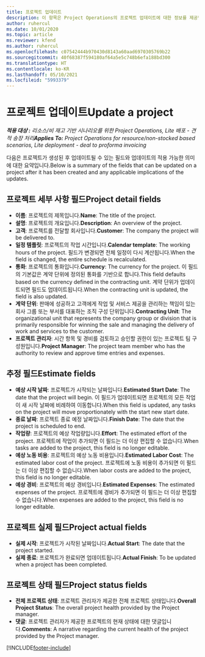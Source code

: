 ```yaml
---
title: 프로젝트 업데이트
description: 이 항목은 Project Operations의 프로젝트 업데이트에 대한 정보를 제공합니다.
author: ruhercul
ms.date: 10/01/2020
ms.topic: article
ms.reviewer: kfend
ms.author: ruhercul
ms.openlocfilehash: c07542444b970430d8143a60aad6970305769b22
ms.sourcegitcommit: 40f68387f594180af64a5e5c748b6efa188bd300
ms.translationtype: HT
ms.contentlocale: ko-KR
ms.lasthandoff: 05/10/2021
ms.locfileid: "5993379"
---
```

# <a name="update-a-project"></a><span data-ttu-id="29e32-103">프로젝트 업데이트</span><span class="sxs-lookup"><span data-stu-id="29e32-103">Update a project</span></span>

<span data-ttu-id="29e32-104">_**적용 대상 :** 리소스/비 재고 기반 시나리오를 위한 Project Operations, Lite 배포 - 견적 송장 처리_</span><span class="sxs-lookup"><span data-stu-id="29e32-104">_**Applies To:** Project Operations for resource/non-stocked based scenarios, Lite deployment - deal to proforma invoicing_</span></span>

<span data-ttu-id="29e32-105">다음은 프로젝트가 생성된 후 업데이트될 수 있는 필드와 업데이트의 적용 가능한 의미에 대한 요약입니다.</span><span class="sxs-lookup"><span data-stu-id="29e32-105">Below is a summary of the fields that can be updated on a project after it has been created and any applicable implications of the updates.</span></span>

## <a name="project-detail-fields"></a><span data-ttu-id="29e32-106">프로젝트 세부 사항 필드</span><span class="sxs-lookup"><span data-stu-id="29e32-106">Project detail fields</span></span>

- <span data-ttu-id="29e32-107">**이름**: 프로젝트의 제목입니다.</span><span class="sxs-lookup"><span data-stu-id="29e32-107">**Name**: The title of the project.</span></span>
- <span data-ttu-id="29e32-108">**설명**: 프로젝트의 개요입니다.</span><span class="sxs-lookup"><span data-stu-id="29e32-108">**Description**: An overview of the project.</span></span>
- <span data-ttu-id="29e32-109">**고객**: 프로젝트를 전달할 회사입니다.</span><span class="sxs-lookup"><span data-stu-id="29e32-109">**Customer**: The company the project will be delivered to.</span></span>
- <span data-ttu-id="29e32-110">**일정 템플릿**: 프로젝트의 작업 시간입니다.</span><span class="sxs-lookup"><span data-stu-id="29e32-110">**Calendar template**: The working hours of the project.</span></span> <span data-ttu-id="29e32-111">필드가 변경되면 전체 일정이 다시 계산됩니다.</span><span class="sxs-lookup"><span data-stu-id="29e32-111">When the field is changed, the entire schedule is recalculated.</span></span>
- <span data-ttu-id="29e32-112">**통화**: 프로젝트의 통화입니다.</span><span class="sxs-lookup"><span data-stu-id="29e32-112">**Currency**: The currency for the project.</span></span> <span data-ttu-id="29e32-113">이 필드의 기본값은 계약 단위에 정의된 통화를 기반으로 합니다.</span><span class="sxs-lookup"><span data-stu-id="29e32-113">This field defaults based on the currency defined in the contracting unit.</span></span> <span data-ttu-id="29e32-114">계약 단위가 업데이트되면 필드도 업데이트됩니다.</span><span class="sxs-lookup"><span data-stu-id="29e32-114">When the contracting unit is updated, the field is also updated.</span></span>
- <span data-ttu-id="29e32-115">**계약 단위**: 판매에 성공하고 고객에게 작업 및 서비스 제공을 관리하는 책임이 있는 회사 그룹 또는 부서를 대표하는 조직 구성 단위입니다.</span><span class="sxs-lookup"><span data-stu-id="29e32-115">**Contracting Unit**: The organizational unit that represents the company group or division that is primarily responsible for winning the sale and managing the delivery of work and services to the customer.</span></span> 
- <span data-ttu-id="29e32-116">**프로젝트 관리자**: 시간 항목 및 경비를 검토하고 승인할 권한이 있는 프로젝트 팀 구성원입니다.</span><span class="sxs-lookup"><span data-stu-id="29e32-116">**Project Manager**: The project team member who has the authority to review and approve time entries and expenses.</span></span>

## <a name="estimate-fields"></a><span data-ttu-id="29e32-117">추정 필드</span><span class="sxs-lookup"><span data-stu-id="29e32-117">Estimate fields</span></span>

- <span data-ttu-id="29e32-118">**예상 시작 날짜**: 프로젝트가 시작되는 날짜입니다.</span><span class="sxs-lookup"><span data-stu-id="29e32-118">**Estimated Start Date**: The date that the project will begin.</span></span> <span data-ttu-id="29e32-119">이 필드가 업데이트되면 프로젝트의 모든 작업이 새 시작 날짜에 비례하여 이동합니다.</span><span class="sxs-lookup"><span data-stu-id="29e32-119">When this field is updated, any tasks on the project will move proportionately with the start new start date.</span></span>
- <span data-ttu-id="29e32-120">**종료 날짜**: 프로젝트 종료 예정 날짜입니다.</span><span class="sxs-lookup"><span data-stu-id="29e32-120">**Finish Date**: The date that the project is scheduled to end.</span></span>
- <span data-ttu-id="29e32-121">**작업량**: 프로젝트의 예상 작업량입니다.</span><span class="sxs-lookup"><span data-stu-id="29e32-121">**Effort**: The estimated effort of the project.</span></span> <span data-ttu-id="29e32-122">프로젝트에 작업이 추가되면 이 필드는 더 이상 편집할 수 없습니다.</span><span class="sxs-lookup"><span data-stu-id="29e32-122">When tasks are added to the project, this field is no longer editable.</span></span>
- <span data-ttu-id="29e32-123">**예상 노동 비용**: 프로젝트의 예상 노동 비용입니다.</span><span class="sxs-lookup"><span data-stu-id="29e32-123">**Estimated Labor Cost**: The estimated labor cost of the project.</span></span> <span data-ttu-id="29e32-124">프로젝트에 노동 비용이 추가되면 이 필드는 더 이상 편집할 수 없습니다.</span><span class="sxs-lookup"><span data-stu-id="29e32-124">When labor costs are added to the project, this field is no longer editable.</span></span>
- <span data-ttu-id="29e32-125">**예상 경비**: 프로젝트의 예상 경비입니다.</span><span class="sxs-lookup"><span data-stu-id="29e32-125">**Estimated Expenses**: The estimated expenses of the project.</span></span> <span data-ttu-id="29e32-126">프로젝트에 경비가 추가되면 이 필드는 더 이상 편집할 수 없습니다.</span><span class="sxs-lookup"><span data-stu-id="29e32-126">When expenses are added to the project, this field is no longer editable.</span></span>

## <a name="project-actual-fields"></a><span data-ttu-id="29e32-127">프로젝트 실제 필드</span><span class="sxs-lookup"><span data-stu-id="29e32-127">Project actual fields</span></span>
- <span data-ttu-id="29e32-128">**실제 시작**: 프로젝트가 시작된 날짜입니다.</span><span class="sxs-lookup"><span data-stu-id="29e32-128">**Actual Start**: The date that the project started.</span></span>
- <span data-ttu-id="29e32-129">**실제 종료**: 프로젝트가 완료되면 업데이트됩니다.</span><span class="sxs-lookup"><span data-stu-id="29e32-129">**Actual Finish**: To be updated when a project has been completed.</span></span>

## <a name="project-status-fields"></a><span data-ttu-id="29e32-130">프로젝트 상태 필드</span><span class="sxs-lookup"><span data-stu-id="29e32-130">Project status fields</span></span>

- <span data-ttu-id="29e32-131">**전체 프로젝트 상태**: 프로젝트 관리자가 제공한 전체 프로젝트 상태입니다.</span><span class="sxs-lookup"><span data-stu-id="29e32-131">**Overall Project Status**: The overall project health provided by the Project manager.</span></span>
- <span data-ttu-id="29e32-132">**댓글**: 프로젝트 관리자가 제공한 프로젝트의 현재 상태에 대한 댓글입니다.</span><span class="sxs-lookup"><span data-stu-id="29e32-132">**Comments**: A narrative regarding the current health of the project provided by the Project manager.</span></span>



[!INCLUDE[footer-include](../includes/footer-banner.md)]